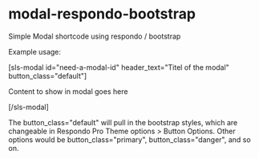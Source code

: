 # modal-respondo-bootstrap
Simple Modal shortcode using respondo / bootstrap 

Example usage:


[sls-modal id="need-a-modal-id" header_text="Titel of the modal" button_class="default"]

Content to show in modal goes here

[/sls-modal]

The button_class="default" will pull in the bootstrap styles, which are changeable in Respondo Pro Theme options > Button Options. Other options would be button_class="primary", button_class="danger", and so on.
